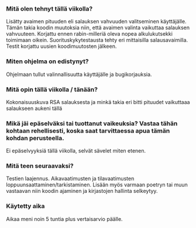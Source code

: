 ### Mitä olen tehnyt tällä viikolla?
Lisätty avaimen pituuden eli salauksen vahvuuden valitseminen käyttäjälle. Tämän takia koodin muutoksia niin, että avaimen valinta vaikuttaa salauksen vahvuuteen. Korjattu ennen rabin-milleriä oleva nopea alkulukutsekki toimimaan oikein. Suorituskykytestausta tehty eri mittaisilla salausavaimilla. Testit korjattu uusien koodimuutosten jälkeen. 

###  Miten ohjelma on edistynyt?
Ohjelmaan tullut valinnallisuutta käyttäjälle ja bugikorjauksia.

### Mitä opin tällä viikolla / tänään?
Kokonaisuuskuva RSA salauksesta ja minkä takia eri bitti pituudet vaikuttaaa salaukseen aukeni tällä

### Mikä jäi epäselväksi tai tuottanut vaikeuksia? Vastaa tähän kohtaan rehellisesti, koska saat tarvittaessa apua tämän kohdan perusteella.
Ei epäselvyyksiä tällä viikolla, selvät sävelet miten etenen.

### Mitä teen seuraavaksi?
Testien laajennus. Aikavaatimusten ja tilavaatimusten loppuunsaattaminen/tarkistaminen. Lisään myös varmaan poetryn tai muun vastaavan niin koodin ajaminen ja kirjastojen hallinta selkeytyy.

### Käytetty aika
Aikaa meni noin 5 tuntia plus vertaisarvio päälle.